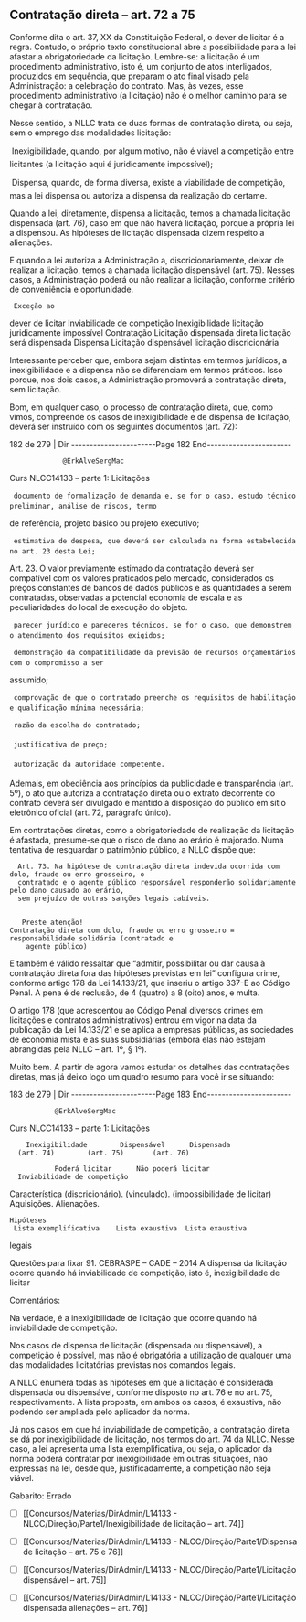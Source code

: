 ## Contratação direta – art. 72 a 75
Conforme dita o art. 37, XX da Constituição Federal, o dever de licitar é a regra. Contudo, o próprio texto
constitucional abre a possibilidade para a lei afastar a obrigatoriedade da licitação. Lembre-se: a licitação é um
procedimento administrativo, isto é, um conjunto de atos interligados, produzidos em sequência, que preparam o
ato final visado pela Administração: a celebração do contrato. Mas, às vezes, esse procedimento administrativo (a
licitação) não é o melhor caminho para se chegar à contratação.

Nesse sentido, a NLLC trata de duas formas de contratação direta, ou seja, sem o emprego das modalidades
licitação:

    Inexigibilidade, quando, por algum motivo, não é viável a competição entre licitantes (a licitação aqui é
     juridicamente impossível);

    Dispensa, quando, de forma diversa, existe a viabilidade de competição, mas a lei dispensa ou autoriza a
     dispensa da realização do certame.

Quando a lei, diretamente, dispensa a licitação, temos a chamada licitação dispensada (art. 76), caso em que não haverá
licitação, porque a própria lei a dispensou. As hipóteses de licitação dispensada dizem respeito a alienações.

E quando a lei autoriza a Administração a, discricionariamente, deixar de realizar a licitação, temos a chamada
licitação dispensável (art. 75). Nesses casos, a Administração poderá ou não realizar a licitação, conforme critério de
conveniência e oportunidade.




     Exceção ao
   dever de licitar
                 Inviabilidade de competição
          Inexigibilidade       licitação juridicamente impossível
 Contratação
              Licitação dispensada
   direta            licitação será dispensada
         Dispensa
              Licitação dispensável
                  licitação discricionária



Interessante perceber que, embora sejam distintas em termos jurídicos, a inexigibilidade e a dispensa não se
diferenciam em termos práticos. Isso porque, nos dois casos, a Administração promoverá a contratação direta,
sem licitação.

Bom, em qualquer caso, o processo de contratação direta, que, como vimos, compreende os casos de
inexigibilidade e de dispensa de licitação, deverá ser instruído com os seguintes documentos (art. 72):




 182 de 279 | Dir
-----------------------Page 182 End-----------------------

                 @ErkAlveSergMac
 Curs           NLCC14133 – parte 1: Licitações


     documento de formalização de demanda e, se for o caso, estudo técnico preliminar, análise de riscos, termo
 de referência, projeto básico ou projeto executivo;

     estimativa de despesa, que deverá ser calculada na forma estabelecida no art. 23 desta Lei;

Art. 23. O valor previamente estimado da contratação deverá ser compatível com os valores praticados pelo mercado,
considerados os preços constantes de bancos de dados públicos e as quantidades a serem contratadas, observadas a
potencial economia de escala e as peculiaridades do local de execução do objeto.

     parecer jurídico e pareceres técnicos, se for o caso, que demonstrem o atendimento dos requisitos exigidos;

     demonstração da compatibilidade da previsão de recursos orçamentários com o compromisso a ser
 assumido;

     comprovação de que o contratado preenche os requisitos de habilitação e qualificação mínima necessária;

     razão da escolha do contratado;

     justificativa de preço;

     autorização da autoridade competente.

Ademais, em obediência aos princípios da publicidade e transparência (art. 5º), o ato que autoriza a contratação
direta ou o extrato decorrente do contrato deverá ser divulgado e mantido à disposição do público em sítio
eletrônico oficial (art. 72, parágrafo único).

Em contratações diretas, como a obrigatoriedade de realização da licitação é afastada, presume-se que o risco de
dano ao erário é majorado. Numa tentativa de resguardar o patrimônio público, a NLLC dispõe que:

      Art. 73. Na hipótese de contratação direta indevida ocorrida com dolo, fraude ou erro grosseiro, o
      contratado e o agente público responsável responderão solidariamente pelo dano causado ao erário,
      sem prejuízo de outras sanções legais cabíveis.


       Preste atenção!
    Contratação direta com dolo, fraude ou erro grosseiro = responsabilidade solidária (contratado e
        agente público)

E também é válido ressaltar que “admitir, possibilitar ou dar causa à contratação direta fora das hipóteses
previstas em lei” configura crime, conforme artigo 178 da Lei 14.133/21, que inseriu o artigo 337-E ao Código Penal.
A pena é de reclusão, de 4 (quatro) a 8 (oito) anos, e multa.

O artigo 178 (que acrescentou ao Código Penal diversos crimes em licitações e contratos administrativos) entrou em vigor na
data da publicação da Lei 14.133/21 e se aplica a empresas públicas, as sociedades de economia mista e as suas subsidiárias
(embora elas não estejam abrangidas pela NLLC – art. 1º, § 1º).

Muito bem. A partir de agora vamos estudar os detalhes das contratações diretas, mas já deixo logo um quadro
resumo para você ir se situando:




 183 de 279 | Dir
-----------------------Page 183 End-----------------------

               @ErkAlveSergMac
 Curs         NLCC14133 – parte 1: Licitações


        Inexigibilidade        Dispensável      Dispensada
      (art. 74)        (art. 75)       (art. 76)

               Poderá licitar      Não poderá licitar
      Inviabilidade de competição
  Característica             (discricionário).      (vinculado).
       (impossibilidade de licitar)
                Aquisições.     Alienações.

    Hipóteses
     Lista exemplificativa    Lista exaustiva  Lista exaustiva
 legais


Questões para fixar
91. CEBRASPE – CADE – 2014
A dispensa da licitação ocorre quando há inviabilidade de competição, isto é, inexigibilidade de licitar

Comentários:

Na verdade, é a inexigibilidade de licitação que ocorre quando há inviabilidade de competição.

Nos casos de dispensa de licitação (dispensada ou dispensável), a competição é possível, mas não é obrigatória a
utilização de qualquer uma das modalidades licitatórias previstas nos comandos legais.

A NLLC enumera todas as hipóteses em que a licitação é considerada dispensada ou dispensável, conforme
disposto no art. 76 e no art. 75, respectivamente. A lista proposta, em ambos os casos, é exaustiva, não podendo
ser ampliada pelo aplicador da norma.

Já nos casos em que há inviabilidade de competição, a contratação direta se dá por inexigibilidade de licitação,
nos termos do art. 74 da NLLC. Nesse caso, a lei apresenta uma lista exemplificativa, ou seja, o aplicador da norma
poderá contratar por inexigibilidade em outras situações, não expressas na lei, desde que, justificadamente, a
competição não seja viável.

Gabarito: Errado



- [ ] [[Concursos/Materias/DirAdmin/L14133 - NLCC/Direção/Parte1/Inexigibilidade de licitação – art. 74]]



- [ ] [[Concursos/Materias/DirAdmin/L14133 - NLCC/Direção/Parte1/Dispensa de licitação – art. 75 e 76]]


- [ ] [[Concursos/Materias/DirAdmin/L14133 - NLCC/Direção/Parte1/Licitação dispensável – art. 75]]


- [ ] [[Concursos/Materias/DirAdmin/L14133 - NLCC/Direção/Parte1/Licitação dispensada alienações – art. 76]]